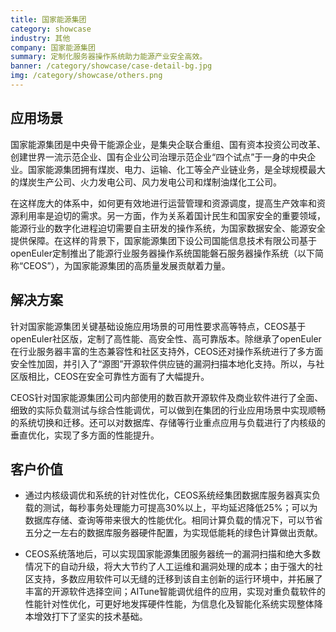 ```yaml
---
title: 国家能源集团
category: showcase
industry: 其他
company: 国家能源集团
summary: 定制化服务器操作系统助力能源产业安全高效。
banner: /category/showcase/case-detail-bg.jpg
img: /category/showcase/others.png
---
```


## 应用场景

国家能源集团是中央骨干能源企业，是集央企联合重组、国有资本投资公司改革、创建世界一流示范企业、国有企业公司治理示范企业“四个试点”于一身的中央企业。国家能源集团拥有煤炭、电力、运输、化工等全产业链业务，是全球规模最大的煤炭生产公司、火力发电公司、风力发电公司和煤制油煤化工公司。

在这样庞大的体系中，如何更有效地进行运营管理和资源调度，提高生产效率和资源利用率是迫切的需求。另一方面，作为关系着国计民生和国家安全的重要领域，能源行业的数字化进程迫切需要自主研发的操作系统，为国家数据安全、能源安全提供保障。在这样的背景下，国家能源集团下设公司国能信息技术有限公司基于openEuler定制推出了能源行业服务器操作系统国能磐石服务器操作系统（以下简称“CEOS”），为国家能源集团的高质量发展贡献着力量。

## 解决方案

针对国家能源集团关键基础设施应用场景的可用性要求高等特点，CEOS基于openEuler社区版，定制了高性能、高安全性、高可靠版本。除继承了openEuler在行业服务器丰富的生态兼容性和社区支持外，CEOS还对操作系统进行了多方面安全性加固，并引入了“源图”开源软件供应链的漏洞扫描本地化支持。所以，与社区版相比，CEOS在安全可靠性方面有了大幅提升。

CEOS针对国家能源集团公司内部使用的数百款开源软件及商业软件进行了全面、细致的实际负载测试与综合性能调优，可以做到在集团的行业应用场景中实现顺畅的系统切换和迁移。还可以对数据库、存储等行业重点应用与负载进行了内核级的垂直优化，实现了多方面的性能提升。




## 客户价值

- 通过内核级调优和系统的针对性优化，CEOS系统经集团数据库服务器真实负载的测试，每秒事务处理能力可提高30%以上，平均延迟降低25%；可以为数据库存储、查询等带来很大的性能优化。相同计算负载的情况下，可以节省五分之一左右的数据库服务器硬件配置，为实现低能耗的绿色计算做出贡献。

- CEOS系统落地后，可以实现国家能源集团服务器统一的漏洞扫描和绝大多数情况下的自动升级，将大大节约了人工运维和漏洞处理的成本；由于强大的社区支持，多数应用软件可以无缝的迁移到该自主创新的运行环境中，并拓展了丰富的开源软件选择空间；AITune智能调优组件的应用，实现对重负载软件的性能针对性优化，可更好地发挥硬件性能，为信息化及智能化系统实现整体降本增效打下了坚实的技术基础。



